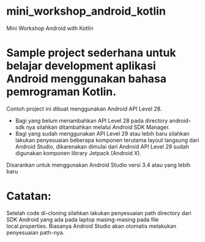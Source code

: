 # mini_workshop_android_kotlin
Mini Workshop Android with Kotlin

# Sample project sederhana untuk belajar development aplikasi Android menggunakan bahasa pemrograman Kotlin.

Contoh project ini dibuat menggunakan Android API Level 28. 
- Bagi yang belum menambahkan API Level 28 pada directory android-sdk nya silahkan ditambahkan melalui Android SDK Manager. 
- Bagi yang sudah menggunakan API Level 29 atau lebih baru silahkan lakukan penyesuaian beberapa komponen terutama layout langsung dari Android Studio, dikarenakan dimulai dari Android API Level 29 sudah digunakan komponen library Jetpack (Android X).

Disarankan untuk menggunakan Android Studio versi 3.4 atau yang lebih baru

# Catatan:
Setelah code di-cloning silahkan lakukan penyesuaian path directory dari SDK Android yang ada pada laptop masing-masing pada file local.properties. Biasanya Android Studio akan otomatis melakukan penyesuaian path-nya.

